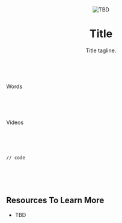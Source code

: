 <br>

<div align="center">
    <p align="center">
        <img src="TBD" alt="TBD">
    </p>
    <h1 align="center">
        Title
    </h1>
    <p align="center">
        Title tagline.
    </p>
</div>

<br><br><br>

Words

<br><br><br>

Videos

<br><br><br>

```rust, ignore
// code
```

<br><br><br>

## Resources To Learn More
- TBD

<br><br><br>
